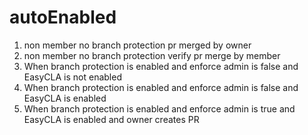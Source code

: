 # autoEnabled

1. non member no branch protection pr merged by owner
2. non member no branch protection verify pr merge by member
3. When branch protection is enabled and enforce admin is false and EasyCLA is not enabled
4. When branch protection is enabled and enforce admin is false and EasyCLA is enabled
5. When branch protection is enabled and enforce admin is true and EasyCLA is enabled and owner creates PR
